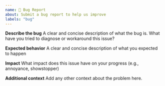 ```yaml
---
name: 🐛 Bug Report
about: Submit a bug report to help us improve
labels: "bug"
---
```


**Describe the bug**
A clear and concise description of what the bug is.
What have you tried to diagnose or workaround this issue?

**Expected behavior**
A clear and concise description of what you expected to happen

**Impact**
What impact does this issue have on your progress (e.g., annoyance, showstopper)

**Additional context**
Add any other context about the problem here.
